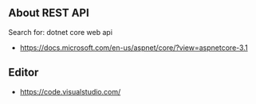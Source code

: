 ## About REST API


Search for: dotnet core web api

- https://docs.microsoft.com/en-us/aspnet/core/?view=aspnetcore-3.1


## Editor

- https://code.visualstudio.com/


